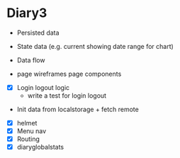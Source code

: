 # Diary3

- Persisted data
- State data (e.g. current showing date range for chart)
- Data flow

- page wireframes page components
- [x] Login logout logic
  - write a test for login logout
- Init data from localstorage + fetch remote

- [x] helmet
- [x] Menu nav
- [x] Routing
- [x] diaryglobalstats
